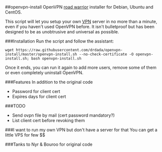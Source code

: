##openvpn-install
OpenVPN [road warrior](http://en.wikipedia.org/wiki/Road_warrior_%28computing%29) installer for Debian, Ubuntu and CentOS.

This script will let you setup your own [VPN](http://en.wikipedia.org/wiki/Virtual_private_network) server in no more than a minute, even if you haven't used OpenVPN before. It isn't bulletproof but has been designed to be as unobtrusive and universal as possible.

###Installation
Run the script and follow the assistant:

`wget https://raw.githubusercontent.com/drdada/openvpn-install/master/openvpn-install.sh --no-check-certificate -O openvpn-install.sh; bash openvpn-install.sh`

Once it ends, you can run it again to add more users, remove some of them or even completely uninstall OpenVPN.

###Features
In addition to the original code
- Password for client cert
- Expires days for client cert

###TODO
- Send ovpn file by mail (cert password mandatory?)
- List client cert before revoking them

###I want to run my own VPN but don't have a server for that
You can get a little VPS for few $$

###Tanks to Nyr & Bouroo for original code

